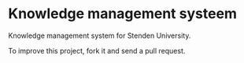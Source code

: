 Knowledge management systeem
============================

Knowledge management system for Stenden University.

To improve this project, fork it and send a pull request.
